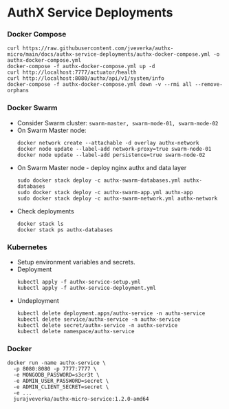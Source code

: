 # AuthX Service Deployments

### Docker Compose
```
curl https://raw.githubusercontent.com/jveverka/authx-micro/main/docs/authx-service-deployments/authx-docker-compose.yml -o authx-docker-compose.yml
docker-compose -f authx-docker-compose.yml up -d 
curl http://localhost:7777/actuator/health
curl http://localhost:8080/authx/api/v1/system/info
docker-compose -f authx-docker-compose.yml down -v --rmi all --remove-orphans
```

### Docker Swarm
* Consider Swarm cluster: ``swarm-master, swarm-mode-01, swarm-mode-02``
* On Swarm Master node:
  ```
  docker network create --attachable -d overlay authx-network
  docker node update --label-add network-proxy=true swarm-node-01
  docker node update --label-add persistence=true swarm-node-02
  ```
* On Swarm Master node - deploy nginx authx and data layer
  ```
  sudo docker stack deploy -c authx-swarm-databases.yml authx-databases
  sudo docker stack deploy -c authx-swarm-app.yml authx-app
  sudo docker stack deploy -c authx-swarm-network.yml authx-network
  ```
* Check deployments
  ```
  docker stack ls
  docker stack ps authx-databases
  ```

### Kubernetes
* Setup environment variables and secrets.
* Deployment
  ```
  kubectl apply -f authx-service-setup.yml
  kubectl apply -f authx-service-deployment.yml
  ```
* Undeployment
  ```
  kubectl delete deployment.apps/authx-service -n authx-service
  kubectl delete service/authx-service -n authx-service
  kubectl delete secret/authx-service -n authx-service
  kubectl delete namespace/authx-service
  ```

### Docker
```
docker run -name authx-service \
  -p 8080:8080 -p 7777:7777 \
  -e MONGODB_PASSWORD=s3cr3t \
  -e ADMIN_USER_PASSWORD=secret \
  -e ADMIN_CLIENT_SECRET=secret \ 
  -e ...
  jurajveverka/authx-micro-service:1.2.0-amd64
```